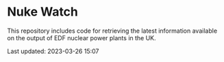 # Nuke Watch

This repository includes code for retrieving the latest information available on the output of EDF nuclear power plants in the UK.

Last updated: 2023-03-26 15:07
